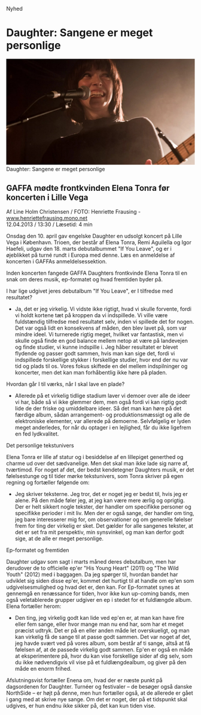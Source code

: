 Nyhed
# Daughter: Sangene er meget personlige

<img src="/Text/Resources/DaughterSangeneErMegetPersonlige-XXXXXLARGE.jpg">
Daughter: Sangene er meget personlige

## GAFFA mødte frontkvinden Elena Tonra før koncerten i Lille Vega


Af Line Holm Christensen / FOTO: Henriette Frausing - www.henriettefrausing.mono.net \
12.04.2013 / 13:30 / Læsetid: 4 min

Onsdag den 10. april gav engelske Daughter en udsolgt koncert på Lille Vega i København. Trioen, der består af Elena Tonra, Remi Aguilella og Igor Haefeli, udgav den 18. marts debutalbummet "If You Leave", og er i øjeblikket på turné rundt i Europa med denne. Læs en anmeldelse af koncerten i GAFFAs anmeldelsessektion.

Inden koncerten fangede GAFFA Daughters frontkvinde Elena Tonra til en snak om deres musik, ep-formatet og hvad fremtiden byder på.

I har lige udgivet jeres debutalbum "If You Leave", er I tilfredse med resultatet?


- Ja, det er jeg virkelig. Vi vidste ikke rigtigt, hvad vi skulle forvente, fordi vi holdt kortene tæt på kroppen da vi indspillede. Vi ville være fuldstændig tilfredse med resultatet selv, inden vi spillede det for nogen. Det var også lidt en konsekvens af måden, den blev lavet på, som var mindre ideel. Vi turnerede rigtig meget, hvilket var fantastisk, men vi skulle også finde en god balance mellem netop at være på landevejen og finde studier, vi kunne indspille i. Jeg håber resultatet er blevet flydende og passer godt sammen, hvis man kan sige det, fordi vi indspillede forskellige stykker i forskellige studier, hvor end der nu var tid og plads til os. Vores fokus skiftede en del mellem indspilninger og koncerter, men det kan man forhåbentlig ikke høre på pladen.

Hvordan går I til værks, når I skal lave en plade?

- Allerede på et virkelig tidlige stadium laver vi demoer over alle de ideer vi har, både så vi ikke glemmer dem, men også fordi vi kan rigtig godt lide de der friske og umiddelbare ideer. Så det man kan høre på det færdige album, sådan arrangement- og produktionsmæssigt og alle de elektroniske elementer, var allerede på demoerne. Selvfølgelig er lyden meget anderledes, for når du optager i en lejlighed, får du ikke ligefrem en fed lydkvalitet.

Det personlige tekstunivers

Elena Tonra er lille af statur og i besiddelse af en lillepiget generthed og charme ud over det sædvanelige. Men det skal man ikke lade sig narre af, tværtimod. For noget af det, der bedst kendetegner Daughters musik, er det følelsestunge og til tider mørke tekstunivers, som Tonra skriver på egen regning og fortæller følgende om:

- Jeg skriver teksterne. Jeg tror, det er noget jeg er bedst til, hvis jeg er alene. På den måde føler jeg, at jeg kan være mere ærlig og oprigtig. Der er helt sikkert nogle tekster, der handler om specifikke personer og specifikke perioder i mit liv. Men der er også sange, der handler om ting, jeg bare interesserer mig for, om observationer og om generelle følelser frem for ting der virkelig er sket. Det gælder for alle sangenes tekster, at det er set fra mit perspektiv, min synsvinkel, og man kan derfor godt sige, at de alle er meget personlige.

Ep-formatet og fremtiden

Daughter udgav som sagt i marts måned deres debutalbum, men har derudover de to officielle ep'er "His Young Heart" (2011) og "The Wild Youth" (2012) med i baggagen. Da jeg spørger til, hvordan bandet har udviklet sig siden disse ep'er, kommet det hurtigt til at handle om ep'en som udgivelsesmulighed og hvad det er, den kan. For Ep-formatet synes at gennemgå en renæssance for tiden, hvor ikke kun up-coming bands, men også veletablerede grupper udgiver en ep i stedet for et fuldlængde album. Elena fortæller herom:

- Den ting, jeg virkelig godt kan lide ved ep'en er, at man kan have fire eller fem sange, eller hvor mange man nu end har, som har et meget præcist udtryk. Det er på en eller anden måde let overskueligt, og man kan virkelig få de sange til at passe godt sammen. Det var noget af det, jeg havde svært ved på vores album, som består af ti sange, altså at få følelsen af, at de passede virkelig godt sammen. Ep'en er også en måde at eksperimentere på, hvor du kan vise forskellige sider af dig selv, som du ikke nødvendigvis vil vise på et fuldlængdealbum, og giver på den måde en enorm frihed.

Afslutningsvist fortæller Enena om, hvad der er næste punkt på dagsordenen for Daughter. Turnéer og festivaler – de besøger også danske NorthSide – er højt på denne, men hun fortæller også, at de allerede er gået i gang med at skrive nye sange. Om det er noget, der på et tidspunkt skal udgives, er hun endnu ikke sikker på, det kan kun tiden vise.


